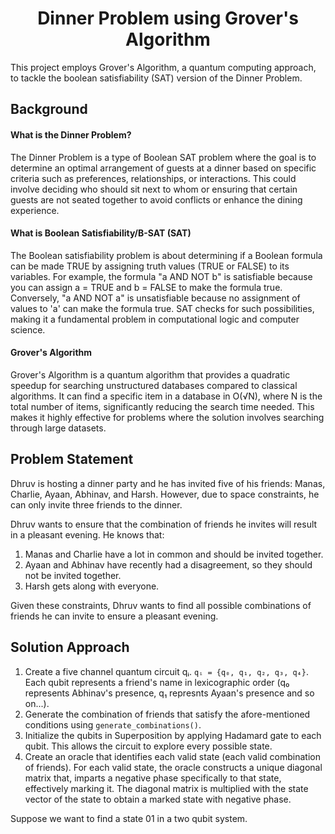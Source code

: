 <h1 align="center">Dinner Problem using Grover's Algorithm</h1>

This project employs Grover's Algorithm, a quantum computing approach, to tackle the boolean satisfiability (SAT) version of the Dinner Problem.

## Background

#### What is the Dinner Problem?

The Dinner Problem is a type of Boolean SAT problem where the goal is to determine an optimal arrangement of guests at a dinner based on specific criteria such as preferences, relationships, or interactions. This could involve deciding who should sit next to whom or ensuring that certain guests are not seated together to avoid conflicts or enhance the dining experience.

#### What is Boolean Satisfiability/B-SAT (SAT)

The Boolean satisfiability problem is about determining if a Boolean formula can be made TRUE by assigning truth values (TRUE or FALSE) to its variables. For example, the formula "a AND NOT b" is satisfiable because you can assign a = TRUE and b = FALSE to make the formula true. Conversely, "a AND NOT a" is unsatisfiable because no assignment of values to 'a' can make the formula true. SAT checks for such possibilities, making it a fundamental problem in computational logic and computer science.

#### Grover's Algorithm

Grover's Algorithm is a quantum algorithm that provides a quadratic speedup for searching unstructured databases compared to classical algorithms. It can find a specific item in a database in O(√N), where N is the total number of items, significantly reducing the search time needed. This makes it highly effective for problems where the solution involves searching through large datasets.

## Problem Statement

Dhruv is hosting a dinner party and he has invited five of his friends: Manas, Charlie, Ayaan, Abhinav, and Harsh. However, due to space constraints, he can only invite three friends to the dinner. 

Dhruv wants to ensure that the combination of friends he invites will result in a pleasant evening. He knows that:

1. Manas and Charlie have a lot in common and should be invited together.
2. Ayaan and Abhinav have recently had a disagreement, so they should not be invited together.
3. Harsh gets along with everyone.

Given these constraints, Dhruv wants to find all possible combinations of friends he can invite to ensure a pleasant evening. 

## Solution Approach

1. Create a five channel quantum circuit qᵢ. ```qᵢ = {q₀, q₁, q₂, q₃, q₄}```. Each qubit represents a friend's name in lexicographic order (q₀ represents Abhinav's presence, q₁ represnts Ayaan's presence and so on...). 
3. Generate the combination of friends that satisfy the afore-mentioned conditions using ```generate_combinations()```.
4. Initialize the qubits in Superposition by applying Hadamard gate to each qubit. This allows the circuit to explore every possible state.
5. Create an oracle that identifies each valid state (each valid combination of friends). For each valid state, the oracle constructs a unique diagonal matrix that, imparts a negative phase specifically to that state, effectively marking it. The diagonal matrix is multiplied with the state vector of the state to obtain a marked state with negative phase.

Suppose we want to find a state 01 in a two qubit system. 

